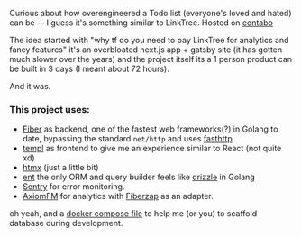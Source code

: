 Curious about how overengineered a Todo list (everyone's loved and hated) can be -- I guess it's something similar to LinkTree. Hosted on [contabo](https://contabo.com/)

The idea started with "why tf do you need to pay LinkTree for analytics and fancy features" it's an overbloated next.js app + gatsby site (it has gotten much slower over the years) and the project itself its a 1 person product can be built in 3 days (I meant about 72 hours).

And it was.

### This project uses:

- [Fiber](https://docs.gofiber.io/) as backend, one of the fastest web frameworks(?) in Golang to date, bypassing the standard `net/http` and uses [fasthttp](https://github.com/valyala/fasthttp)
- [templ](https://templ.guide/) as frontend to give me an experience similar to React (not quite xd)
- [htmx](https://htmx.org/) (just a little bit)
- [ent](https://entgo.io/) the only ORM and query builder feels like [drizzle](https://orm.drizzle.team/) in Golang
- [Sentry](https://docs.gofiber.io/contrib/fibersentry/) for error monitoring.
- [AxiomFM](https://axiom.co) for analytics with [Fiberzap](https://arc.net/l/quote/bifhxfck) as an adapter.

oh yeah, and a [docker compose file](docker-compose.yml) to help me (or you) to scaffold database during development.
